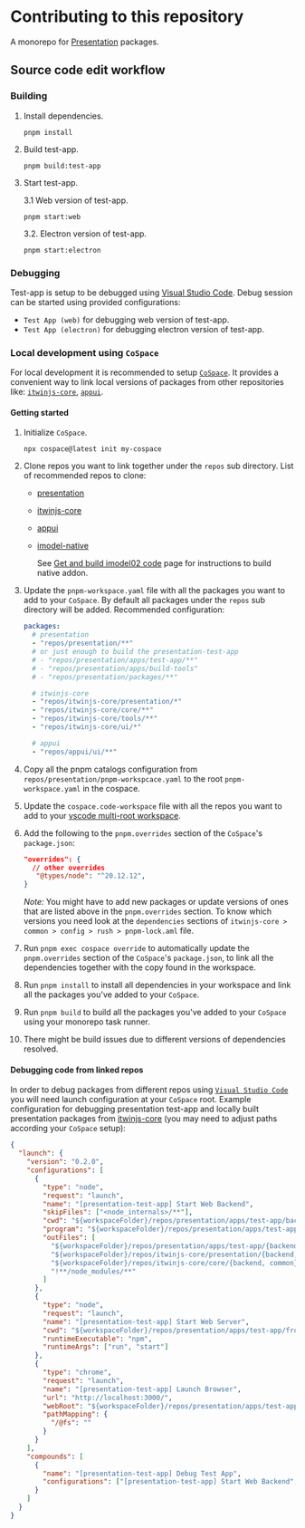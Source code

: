 # Contributing to this repository

A monorepo for [Presentation](https://www.itwinjs.org/presentation/) packages.

## Source code edit workflow

### Building

1. Install dependencies.

   ```shell
   pnpm install
   ```

2. Build test-app.

   ```shell
   pnpm build:test-app
   ```

3. Start test-app.

   3.1 Web version of test-app.

   ```shell
   pnpm start:web
   ```

   3.2. Electron version of test-app.

   ```shell
   pnpm start:electron
   ```

### Debugging

Test-app is setup to be debugged using [Visual Studio Code](https://code.visualstudio.com/docs/editor/debugging). Debug session can be started using provided configurations:

- `Test App (web)` for debugging web version of test-app.
- `Test App (electron)` for debugging electron version of test-app.

### Local development using `CoSpace`

For local development it is recommended to setup [`CoSpace`](https://www.npmjs.com/package/cospace). It provides a convenient way to link local versions of packages from other repositories like: [`itwinjs-core`](https://github.com/iTwin/itwinjs-core), [`appui`](https://github.com/iTwin/appui).

#### Getting started

1. Initialize `CoSpace`.

   ```shell
   npx cospace@latest init my-cospace
   ```

2. Clone repos you want to link together under the `repos` sub directory. List of recommended repos to clone:

   - [presentation](https://github.com/iTwin/presentation)
   - [itwinjs-core](https://github.com/iTwin/itwinjs-core)
   - [appui](https://github.com/iTwin/appui)
   - [imodel-native](https://github.com/iTwin/imodel-native)

     See [Get and build imodel02 code](https://dev.azure.com/bentleycs/iModelTechnologies/_wiki/wikis/iModelTechnologies.wiki/308/Get-and-Build-Native-imodel02-Code?anchor=bootstrap-the-source) page for instructions to build native addon.

3. Update the `pnpm-workspace.yaml` file with all the packages you want to add to your `CoSpace`. By default all packages under the `repos` sub directory will be added. Recommended configuration:

   ```yaml
   packages:
     # presentation
     - "repos/presentation/**"
     # or just enough to build the presentation-test-app
     # - "repos/presentation/apps/test-app/**"
     # - "repos/presentation/apps/build-tools"
     # - "repos/presentation/packages/**"

     # itwinjs-core
     - "repos/itwinjs-core/presentation/*"
     - "repos/itwinjs-core/core/**"
     - "repos/itwinjs-core/tools/**"
     - "repos/itwinjs-core/ui/*"

     # appui
     - "repos/appui/ui/**"
   ```

4. Copy all the pnpm catalogs configuration from `repos/presentation/pnpm-workspcace.yaml` to the root `pnpm-workspace.yaml` in the cospace.

5. Update the `cospace.code-workspace` file with all the repos you want to add to your [vscode multi-root workspace](https://code.visualstudio.com/docs/editor/multi-root-workspaces).

6. Add the following to the `pnpm.overrides` section of the `CoSpace`'s `package.json`:

   ```json
   "overrides": {
     // other overrides
      "@types/node": "^20.12.12",
   }
   ```

   _Note:_ You might have to add new packages or update versions of ones that are listed above in the `pnpm.overrides` section. To know which versions you need look at the `dependencies` sections of `itwinjs-core > common > config > rush > pnpm-lock.aml` file.

7. Run `pnpm exec cospace override` to automatically update the `pnpm.overrides` section of the `CoSpace`'s `package.json`, to link all the dependencies together with the copy found in the workspace.

8. Run `pnpm install` to install all dependencies in your workspace and link all the packages you've added to your `CoSpace`.

9. Run `pnpm build` to build all the packages you've added to your `CoSpace` using your monorepo task runner.

10. There might be build issues due to different versions of dependencies resolved.

#### Debugging code from linked repos

In order to debug packages from different repos using [`Visual Studio Code`](https://code.visualstudio.com/docs/editor/debugging) you will need launch configuration at your `CoSpace` root. Example configuration for debugging presentation test-app and locally built presentation packages from [itwinjs-core](https://github.com/iTwin/itwinjs-core) (you may need to adjust paths according your `CoSpace` setup):

```json
{
  "launch": {
    "version": "0.2.0",
    "configurations": [
      {
        "type": "node",
        "request": "launch",
        "name": "[presentation-test-app] Start Web Backend",
        "skipFiles": ["<node_internals>/**"],
        "cwd": "${workspaceFolder}/repos/presentation/apps/test-app/backend",
        "program": "${workspaceFolder}/repos/presentation/apps/test-app/backend/lib/main.js",
        "outFiles": [
          "${workspaceFolder}/repos/presentation/apps/test-app/{backend, common}/**/*.js",
          "${workspaceFolder}/repos/itwinjs-core/presentation/{backend, common}/**/*.js",
          "${workspaceFolder}/repos/itwinjs-core/core/{backend, common}/**/*.js",
          "!**/node_modules/**"
        ]
      },
      {
        "type": "node",
        "request": "launch",
        "name": "[presentation-test-app] Start Web Server",
        "cwd": "${workspaceFolder}/repos/presentation/apps/test-app/frontend",
        "runtimeExecutable": "npm",
        "runtimeArgs": ["run", "start"]
      },
      {
        "type": "chrome",
        "request": "launch",
        "name": "[presentation-test-app] Launch Browser",
        "url": "http://localhost:3000/",
        "webRoot": "${workspaceFolder}/repos/presentation/apps/test-app/frontend",
        "pathMapping": {
          "/@fs": ""
        }
      }
    ],
    "compounds": [
      {
        "name": "[presentation-test-app] Debug Test App",
        "configurations": ["[presentation-test-app] Start Web Backend", "[presentation-test-app] Start Web Server", "[presentation-test-app] Launch Browser"]
      }
    ]
  }
}
```
